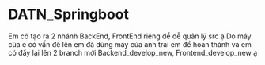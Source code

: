 # DATN_Springboot
Em có tạo ra 2 nhánh BackEnd, FrontEnd riêng để dễ quản lý src ạ
Do máy của e có vấn đề lên em đã dùng máy của anh trai em để hoàn thành và em có đẩy lại lên 2 branch mới Backend_develop_new, Frontend_develop_new ạ
